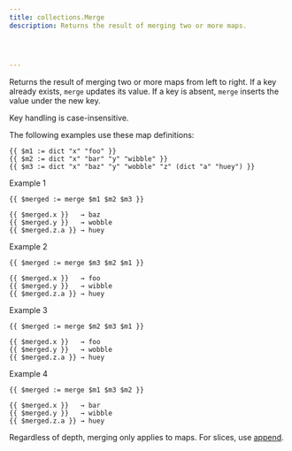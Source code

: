 ```yaml
---
title: collections.Merge
description: Returns the result of merging two or more maps.




---
```


Returns the result of merging two or more maps from left to right. If a key already exists, `merge` updates its value. If a key is absent, `merge` inserts the value under the new key.

Key handling is case-insensitive.

The following examples use these map definitions:

```go-html-template
{{ $m1 := dict "x" "foo" }}
{{ $m2 := dict "x" "bar" "y" "wibble" }}
{{ $m3 := dict "x" "baz" "y" "wobble" "z" (dict "a" "huey") }}
```

Example 1

```go-html-template
{{ $merged := merge $m1 $m2 $m3 }}

{{ $merged.x }}   → baz
{{ $merged.y }}   → wobble
{{ $merged.z.a }} → huey
```

Example 2

```go-html-template
{{ $merged := merge $m3 $m2 $m1 }}

{{ $merged.x }}   → foo
{{ $merged.y }}   → wibble
{{ $merged.z.a }} → huey
```

Example 3

```go-html-template
{{ $merged := merge $m2 $m3 $m1 }}

{{ $merged.x }}   → foo
{{ $merged.y }}   → wobble
{{ $merged.z.a }} → huey
```

Example 4

```go-html-template
{{ $merged := merge $m1 $m3 $m2 }}

{{ $merged.x }}   → bar
{{ $merged.y }}   → wibble
{{ $merged.z.a }} → huey
```


Regardless of depth, merging only applies to maps. For slices, use [append](/functions/collections/append).

